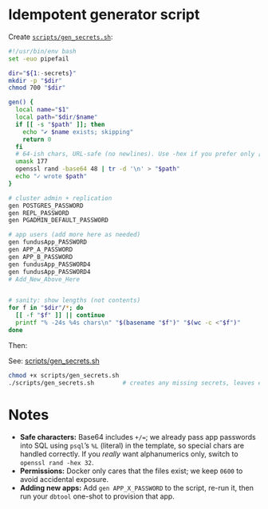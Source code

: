 # Idempotent generator script  

Create [`scripts/gen_secrets.sh`](../scripts/gen_secrets.sh):

```bash
#!/usr/bin/env bash
set -euo pipefail

dir="${1:-secrets}"
mkdir -p "$dir"
chmod 700 "$dir"

gen() {
  local name="$1"
  local path="$dir/$name"
  if [[ -s "$path" ]]; then
    echo "✔ $name exists; skipping"
    return 0
  fi
  # 64-ish chars, URL-safe (no newlines). Use -hex if you prefer only [0-9a-f].
  umask 177
  openssl rand -base64 48 | tr -d '\n' > "$path"
  echo "✓ wrote $path"
}

# cluster admin + replication
gen POSTGRES_PASSWORD
gen REPL_PASSWORD
gen PGADMIN_DEFAULT_PASSWORD

# app users (add more here as needed)
gen fundusApp_PASSWORD
gen APP_A_PASSWORD
gen APP_B_PASSWORD
gen fundusApp_PASSWORD4
gen fundusApp_PASSWORD4
# Add_New_Above_Here


# sanity: show lengths (not contents)
for f in "$dir"/*; do
  [[ -f "$f" ]] || continue
  printf "% -24s %4s chars\n" "$(basename "$f")" "$(wc -c <"$f")"
done
```

Then:

See: [scripts/gen_secrets.sh](../scripts/gen_secrets.sh)

```bash
chmod +x scripts/gen_secrets.sh
./scripts/gen_secrets.sh        # creates any missing secrets, leaves existing ones untouched
```

# Notes

* **Safe characters:** Base64 includes `+/=`; we already pass app passwords into SQL using `psql`’s `%L` (literal) in the template, so special chars are handled correctly. If you *really* want alphanumerics only, switch to `openssl rand -hex 32`.
* **Permissions:** Docker only cares that the files exist; we keep `0600` to avoid accidental exposure.
* **Adding new apps:** Add `gen APP_X_PASSWORD` to the script, re-run it, then run your `dbtool` one-shot to provision that app.